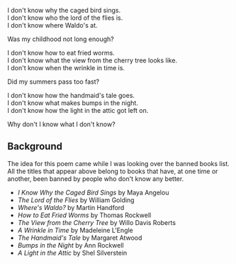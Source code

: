 <!--
title: Why Don't I Know?
date: 23 December 2004
tags: poetry
-->

I don't know why the caged bird sings.  
I don't know who the lord of the flies is.  
I don't know where Waldo's at.  

Was my childhood not long enough?  

I don't know how to eat fried worms.  
I don't know what the view from the cherry tree looks like.  
I don't know when the wrinkle in time is.  

Did my summers pass too fast?  

I don't know how the handmaid's tale goes.  
I don't know what makes bumps in the night.  
I don't know how the light in the attic got left on.  

Why don't I know what I don't know?  

## Background ##

The idea for this poem came while I was looking over the banned books list. All
the titles that appear above belong to books that have, at one time or another,
been banned by people who don't know any better.

- *I Know Why the Caged Bird Sings* by Maya Angelou
- *The Lord of the Flies* by William Golding
- *Where's Waldo?* by Martin Handford
- *How to Eat Fried Worms* by Thomas Rockwell
- *The View from the Cherry Tree* by Willo Davis Roberts
- *A Wrinkle in Time* by Madeleine L'Engle
- *The Handmaid's Tale* by Margaret Atwood
- *Bumps in the Night* by Ann Rockwell
- *A Light in the Attic* by Shel Silverstein
